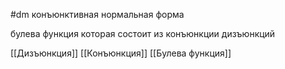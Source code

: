 #dm 
конъюнктивная нормальная форма

булева функция которая состоит из конъюнкции дизъюнкций

[[Дизъюнкция]]
[[Конъюнкция]]
[[Булева функция]]